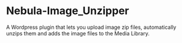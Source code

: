 # Nebula-Image_Unzipper

A Wordpress plugin that lets you upload image zip files, automatically unzips them and adds the image files to the Media Library.
